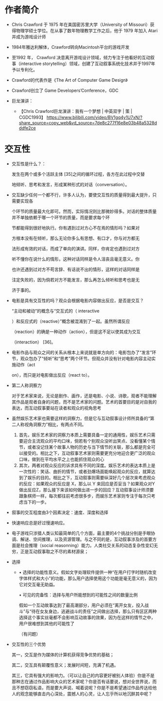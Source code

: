 # 作者简介
- Chris Crawford 于 1975 年在美国密苏里大学（University of Missouri）获得物理学硕士学位。在从事了数年物理教学工作之后，他于 1979 年加入 Atari 并成为游戏设计师

- 1984年雅达利解体，Crawford转向Macintosh平台的游戏开发

- 至1992 年， Crawford 决意离开游戏设计领域，倾力专注于他看好的互动叙事（interactive storytelling）领域，创建了互动叙事系统化技术并于1997年予以专利化。

- Crawford的代表作是《The Art of Computer Game Design》

- Crawford创立了 Game Developers’Conference，GDC

- 巨龙演讲：

  - 【Chris Crawford巨龙演讲：我有一个梦想 | 中英双字 | 策 | CGDC1993】 https://www.bilibili.com/video/BV1gq4y1U7xN/?share_source=copy_web&vd_source=7de8c277f16e8e03b48a5328dddfe2ce






# 交互性

- 交互性是什么？：

  发生在两个或多个活跃主体 [35]之间的循环过程，各方在此过程中交替

  地倾听、思考和发言，形成某种形式的对话（conversation）。

- 交互缺少任何一个都不行，许多人认为，要使交互性的质量得到最大提升，只需要实现各

  个环节的质量最大化即可。然而，实际情况则比那微妙得多。对话的整体质量并不单独依赖于哪一个环节的质量，而是要求每个环

  节都能得到很好地执行。你有遇到过对方心不在焉的情形吗？如果对

  方根本没有在倾听，那么无论你多么有思想、有口才，你与对方都无

  法形成有效的对话，而成了单向的演讲。同样，你肯定也遇到过对方

  听不懂你在说什么的情形，这种对话同样是令人沮丧且毫无意义。你

  也许还遇到过对方不苟言辞、有话说不出的情形，这样的对话同样是

  注定失败的，因为倘若对方不能发言，那么再怎么倾听和思考也是无

  济于事的。

- 电影是具有交互性的吗？观众会根据电影内容做出反应，是否是交互？

  “主动和被动”的概念与“交互式的（ interactive

  ）和反应式的（reactive）”概念被混淆到了一起。虽然所谓反应

  （reaction）的确是一种动作（action），但是这不足以使其成为交互

  （interaction） [36]。

- 电影作品与观众之间的关系从根本上来说就是单方向的：电影包办了“发言”环节，观众包办了“倾听”和“思考”两个环节。但观众并没有针对电影内容主动实施动作（act

  on），而只是对电影做出反应（react to）。

- 第二人称洞察力

  对于艺术家来说，无论是剧作、画作，还是电影、小说、诗歌，观者不能理解其作品是观者自身的问题，而不是艺术家的问题。艺术的首要目的是对自我的表达，而互动叙事要站在读者和观众的视角思考

- 虽然娱乐艺术家也需要这样的洞察力，但是它与互动叙事设计师所具备的“第二人称视角洞察力”相比，有两点不同。

  1. 首先，娱乐艺术家的洞察力本质上需要具备一定的通用性，娱乐艺术只需要迎合主流观众的平均口味，倘若有个别观众没听出笑点、没看懂某个情节，或者没记住某个故事人物的历史与当下情节的关联，那么都是完全可以接受的。相比之下，互动叙事艺术家则需要更充分地迎合更广泛的观众口味，做到在平均水平之上也能抓住观众的心
  2. 其次，两者对观众反应的诉求具有不同的深度。娱乐艺术的表达本质上是一次性的：笑话、曲折的情节，或者劲爆场面能唤起观众的反应，就算达到了娱乐的目的。相比之下，互动叙事则需要纵深好几个层次来考虑观众的反应：如果观众的反应是 X，那么以 Y 来回应是否妥当？如果观众对Y做出反应Z，那么接下来该如何做出进一步的回应？互动叙事设计师须要跟象棋师一样，每次都往前考虑很多步，而娱乐艺术家则专注于每次只考虑当下的一步。

- 叙事的交互程度由3个因素决定：速度、深度和选择

- 快速响应总是好过慢速响应。

- 电子游戏只涉猎人类认知最简单的几个方面，最主要的4个挑战分别是手眼协调、解谜、空间推理，以及资源管理。与之不同的是，互动叙事涉及的首要方面是社会推理（social reasonning）能力。人类社交关系的动态复杂性变幻无穷，正是互动叙事取之不尽的素材源泉；

- 选择

  - • 选择的功能性意义。假如文字处理软件提供一种“在用户打字时随机改变字体样式和大小”的功能，那么用户选择使用这个功能是毫无意义的，因为它对交互毫无助益。

    • 可见的完备性：选择与用户所能想到的可能性之间的数量比例

    假如一个互动故事达到了最高潮部分，用户必须在“离开女友，投入战斗”与“待在女友身边，逃避战斗的责任”之间做出选择，那么只有区区两种选择这个事实丝毫都不会影响互动故事的效果，因为在这样的情节之中，用户很难想到其他的可能性了

    （有问题）

- 交互性的三个优势

  其一，交互是作为媒体的计算机获得竞争优势的基础；

  其二，交互具有颠覆性意义；发展时间短，充满了机遇。

  其三，它具有强大的影响力。（可以让自己的内容更好被别人体验）你是不是那种志在通过作品影响大众的艺术家呢？你是否有话要说，想对全世界说，而且不想窃窃私语，而是要大声说、喊着说呢？你是不是希望通过作品传达给他人的观念能够直击内心深处，震撼人的心灵，让人忘乎所以地沉醉其中呢？
